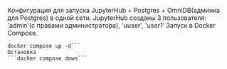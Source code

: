 Конфигурация для запуска JupyterHub + Postgres + OmniDB(админка для Postgres) в одной сети.
JupyterHub созданы 3 пользователя: 'admin'(с правами администратора), 'uuser', 'user1'
Запуск в Docker Compose.
  ```docker compose build
  docker compose up -d```
Остановка
  ```docker compose down```
